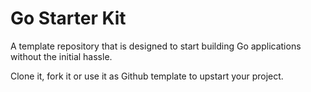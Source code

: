 # Go Starter Kit

A template repository that is designed to start building Go applications without the initial hassle.

Clone it, fork it or use it as Github template to upstart your project.